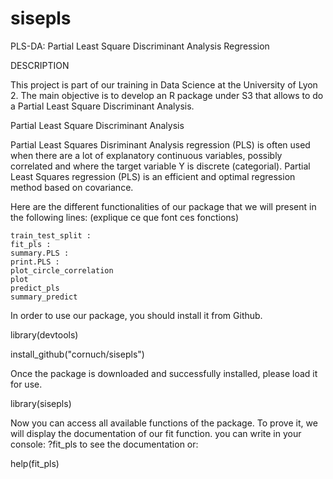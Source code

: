 # sisepls

PLS-DA: Partial Least Square Discriminant Analysis Regression

DESCRIPTION

This project is part of our training in Data Science at the University of Lyon 2. The main objective is to develop an R package under S3 that allows to do a Partial Least Square Discriminant Analysis. 

Partial Least Square Discriminant Analysis

Partial Least Squares Disriminant Analysis regression (PLS) is often used when there are a lot of explanatory continuous variables, possibly correlated and where the target variable Y is discrete (categorial).
Partial Least Squares regression (PLS) is an efficient and optimal regression method based on covariance. 

Here are the different functionalities of our package that we will present in the following lines: (explique ce que font ces fonctions)
  
    train_test_split : 
    fit_pls :
    summary.PLS :
    print.PLS :
    plot_circle_correlation
    plot
    predict_pls
    summary_predict

In order to use our package, you should install it from Github.

library(devtools)

install_github("cornuch/sisepls")

Once the package is downloaded and successfully installed, please load it for use.

library(sisepls)

Now you can access all available functions of the package. To prove it, we will display the documentation of our fit function. you can write in your console: ?fit_pls to see the documentation or:

help(fit_pls)
